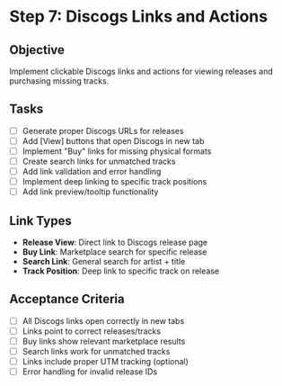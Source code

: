 # Step 7: Discogs Links and Actions

## Objective
Implement clickable Discogs links and actions for viewing releases and purchasing missing tracks.

## Tasks
- [ ] Generate proper Discogs URLs for releases
- [ ] Add [View] buttons that open Discogs in new tab
- [ ] Implement "Buy" links for missing physical formats
- [ ] Create search links for unmatched tracks
- [ ] Add link validation and error handling
- [ ] Implement deep linking to specific track positions
- [ ] Add link preview/tooltip functionality

## Link Types
- **Release View**: Direct link to Discogs release page
- **Buy Link**: Marketplace search for specific release
- **Search Link**: General search for artist + title
- **Track Position**: Deep link to specific track on release

## Acceptance Criteria
- [ ] All Discogs links open correctly in new tabs
- [ ] Links point to correct releases/tracks
- [ ] Buy links show relevant marketplace results
- [ ] Search links work for unmatched tracks
- [ ] Links include proper UTM tracking (optional)
- [ ] Error handling for invalid release IDs
